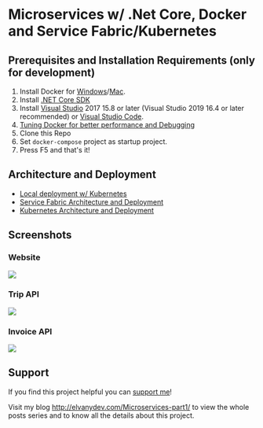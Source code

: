 # Microservices w/ .Net Core, Docker and Service Fabric/Kubernetes

## Prerequisites and Installation Requirements (only for development)

1. Install Docker for [Windows](https://docs.docker.com/docker-for-windows/install/)/[Mac](https://docs.docker.com/docker-for-mac/install/).
2. Install [.NET Core SDK](https://www.microsoft.com/net/download)
3. Install [Visual Studio](https://www.visualstudio.com/downloads/) 2017 15.8 or later (Visual Studio 2019 16.4 or later recommended) or [Visual Studio Code](https://code.visualstudio.com/).
4. [Tuning Docker for better performance and Debugging](https://github.com/vany0114/microservices-dotnetcore-docker-sf-k8s/blob/master/TunningDocker.md)
5. Clone this Repo
6. Set `docker-compose` project as startup project.
7. Press F5 and that's it!

## Architecture and Deployment 
* [Local deployment w/ Kubernetes](https://github.com/vany0114/microservices-dotnetcore-docker-sf-k8s/blob/master/local-deployment.md)
* [Service Fabric Architecture and Deployment](https://github.com/vany0114/microservices-dotnetcore-docker-sf-k8s/blob/master/SF-architecture.md)
* [Kubernetes Architecture and Deployment](https://github.com/vany0114/microservices-dotnetcore-docker-sf-k8s/blob/master/k8s-architecture.md)

## Screenshots
### Website
![](https://github.com/vany0114/vany0114.github.io/blob/master/images/duber-in-action.gif)
### Trip API
![](https://github.com/vany0114/vany0114.github.io/blob/master/images/duber-trip-api.png)
### Invoice API
![](https://github.com/vany0114/vany0114.github.io/blob/master/images/duber-invoice-api.png)

## Support
If you find this project helpful you can [support me](http://www.paypal.me/vany0114/3)!

Visit my blog <http://elvanydev.com/Microservices-part1/> to view the whole posts series and to know all the details about this project.
